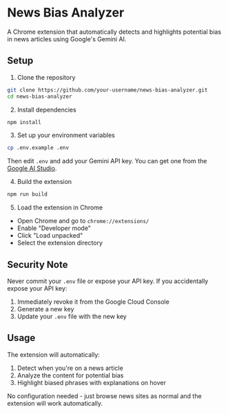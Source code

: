 # News Bias Analyzer

A Chrome extension that automatically detects and highlights potential bias in news articles using Google's Gemini AI.

## Setup

1. Clone the repository
```bash
git clone https://github.com/your-username/news-bias-analyzer.git
cd news-bias-analyzer
```

2. Install dependencies
```bash
npm install
```

3. Set up your environment variables
```bash
cp .env.example .env
```
Then edit `.env` and add your Gemini API key. You can get one from the [Google AI Studio](https://makersuite.google.com/app/apikey).

4. Build the extension
```bash
npm run build
```

5. Load the extension in Chrome
- Open Chrome and go to `chrome://extensions/`
- Enable "Developer mode"
- Click "Load unpacked"
- Select the extension directory

## Security Note

Never commit your `.env` file or expose your API key. If you accidentally expose your API key:
1. Immediately revoke it from the Google Cloud Console
2. Generate a new key
3. Update your `.env` file with the new key

## Usage

The extension will automatically:
1. Detect when you're on a news article
2. Analyze the content for potential bias
3. Highlight biased phrases with explanations on hover

No configuration needed - just browse news sites as normal and the extension will work automatically. 